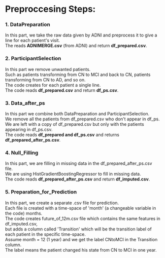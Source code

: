 # Preproccesing Steps:
### 1. DataPreparation
  In this part, we take the raw data given by ADNI and preprocess it to give a line for each patient's visit.<br> 
  The reads **ADNIMERGE.csv** (from ADNI) and return **df_prepared.csv**.
### 2. ParticipantSelection
  In this part we remove unwanted patients.<br> 
  Such as patients transforming from CN to MCI and back to CN, patients transforming from CN to AD, and so on.<br>
  The code creates for each patient a single line.<br> 
  The code reads **df_prepared.csv** and return **df_ps.csv**.
### 3. Data_after_ps
  In this part we combine both DataPreparation and ParticipantSelection.<br>
  We remove all the patients from df_prepared.csv who don't appear in df_ps.<br>
  We are left with a copy of df_prepared.csv but only with the patients appearing in df_ps.csv.<br>
  The code reads **df_prepared and df_ps.csv** and returns **df_prepared_after_ps.csv**.
### 4. Null_Filling
  In this part, we are filling in missing data in the df_prepared_after_ps.csv file. <br>
  We are using HistGradientBoostingRegressor to fill in missing data.<br>
  The code reads **df_prepared_after_ps.csv** and return **df_imputed.csv**.
### 5. Preparation_for_Prediction
  In this part, we create a separate .csv file for prediction.<br>
  Each file is created with a time-space of 'month' (a changeable variable in the code) months.<br>
  The code creates future_of_12m.csv file which contains the same features in df_imputed.csv,<br>
  but adds a column called 'Transition' which will be the transition label of each patient in the specific time-space.<br>
  Assume month = 12 (1 year) and we get the label CNtoMCI in the Transition column. <br>
  The label means the patient changed his state from CN to MCI in one year.
